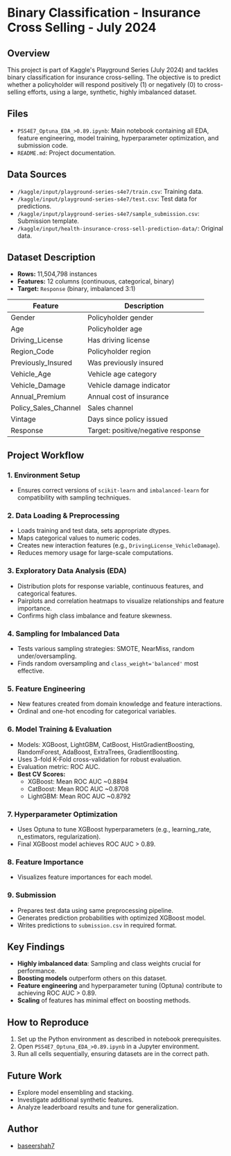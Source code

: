 
# Binary Classification - Insurance Cross Selling - July 2024

## Overview
This project is part of Kaggle's Playground Series (July 2024) and tackles binary classification for insurance cross-selling. The objective is to predict whether a policyholder will respond positively (1) or negatively (0) to cross-selling efforts, using a large, synthetic, highly imbalanced dataset.

## Files
- `PSS4E7_Optuna_EDA_>0.89.ipynb`: Main notebook containing all EDA, feature engineering, model training, hyperparameter optimization, and submission code.
- `README.md`: Project documentation.

## Data Sources
- `/kaggle/input/playground-series-s4e7/train.csv`: Training data.
- `/kaggle/input/playground-series-s4e7/test.csv`: Test data for predictions.
- `/kaggle/input/playground-series-s4e7/sample_submission.csv`: Submission template.
- `/kaggle/input/health-insurance-cross-sell-prediction-data/`: Original data.

## Dataset Description
- **Rows:** 11,504,798 instances
- **Features:** 12 columns (continuous, categorical, binary)
- **Target:** `Response` (binary, imbalanced 3:1)

| Feature            | Description                            |
|--------------------|----------------------------------------|
| Gender             | Policyholder gender                    |
| Age                | Policyholder age                       |
| Driving_License    | Has driving license                    |
| Region_Code        | Policyholder region                    |
| Previously_Insured | Was previously insured                 |
| Vehicle_Age        | Vehicle age category                   |
| Vehicle_Damage     | Vehicle damage indicator               |
| Annual_Premium     | Annual cost of insurance               |
| Policy_Sales_Channel| Sales channel                         |
| Vintage            | Days since policy issued               |
| Response           | Target: positive/negative response     |

## Project Workflow

### 1. Environment Setup
- Ensures correct versions of `scikit-learn` and `imbalanced-learn` for compatibility with sampling techniques.

### 2. Data Loading & Preprocessing
- Loads training and test data, sets appropriate dtypes.
- Maps categorical values to numeric codes.
- Creates new interaction features (e.g., `DrivingLicense_VehicleDamage`).
- Reduces memory usage for large-scale computations.

### 3. Exploratory Data Analysis (EDA)
- Distribution plots for response variable, continuous features, and categorical features.
- Pairplots and correlation heatmaps to visualize relationships and feature importance.
- Confirms high class imbalance and feature skewness.

### 4. Sampling for Imbalanced Data
- Tests various sampling strategies: SMOTE, NearMiss, random under/oversampling.
- Finds random oversampling and `class_weight='balanced'` most effective.

### 5. Feature Engineering
- New features created from domain knowledge and feature interactions.
- Ordinal and one-hot encoding for categorical variables.

### 6. Model Training & Evaluation
- Models: XGBoost, LightGBM, CatBoost, HistGradientBoosting, RandomForest, AdaBoost, ExtraTrees, GradientBoosting.
- Uses 3-fold K-Fold cross-validation for robust evaluation.
- Evaluation metric: ROC AUC.
- **Best CV Scores:**
    - XGBoost: Mean ROC AUC ~0.8894
    - CatBoost: Mean ROC AUC ~0.8708
    - LightGBM: Mean ROC AUC ~0.8792

### 7. Hyperparameter Optimization
- Uses Optuna to tune XGBoost hyperparameters (e.g., learning_rate, n_estimators, regularization).
- Final XGBoost model achieves ROC AUC > 0.89.

### 8. Feature Importance
- Visualizes feature importances for each model.

### 9. Submission
- Prepares test data using same preprocessing pipeline.
- Generates prediction probabilities with optimized XGBoost model.
- Writes predictions to `submission.csv` in required format.

## Key Findings
- **Highly imbalanced data**: Sampling and class weights crucial for performance.
- **Boosting models** outperform others on this dataset.
- **Feature engineering** and hyperparameter tuning (Optuna) contribute to achieving ROC AUC > 0.89.
- **Scaling** of features has minimal effect on boosting methods.

## How to Reproduce
1. Set up the Python environment as described in notebook prerequisites.
2. Open `PSS4E7_Optuna_EDA_>0.89.ipynb` in a Jupyter environment.
3. Run all cells sequentially, ensuring datasets are in the correct path.

## Future Work
- Explore model ensembling and stacking.
- Investigate additional synthetic features.
- Analyze leaderboard results and tune for generalization.

## Author
- [baseershah7](https://github.com/baseershah7)
